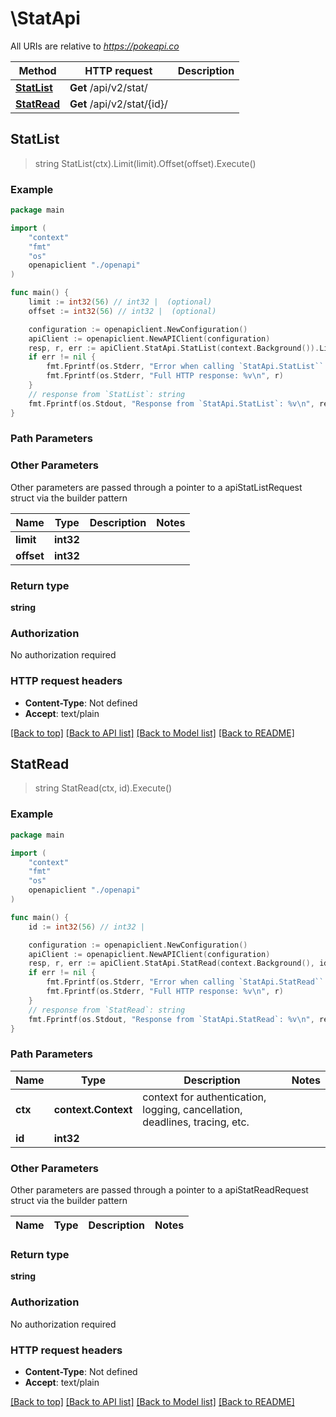 # \StatApi

All URIs are relative to *https://pokeapi.co*

Method | HTTP request | Description
------------- | ------------- | -------------
[**StatList**](StatApi.md#StatList) | **Get** /api/v2/stat/ | 
[**StatRead**](StatApi.md#StatRead) | **Get** /api/v2/stat/{id}/ | 



## StatList

> string StatList(ctx).Limit(limit).Offset(offset).Execute()



### Example

```go
package main

import (
    "context"
    "fmt"
    "os"
    openapiclient "./openapi"
)

func main() {
    limit := int32(56) // int32 |  (optional)
    offset := int32(56) // int32 |  (optional)

    configuration := openapiclient.NewConfiguration()
    apiClient := openapiclient.NewAPIClient(configuration)
    resp, r, err := apiClient.StatApi.StatList(context.Background()).Limit(limit).Offset(offset).Execute()
    if err != nil {
        fmt.Fprintf(os.Stderr, "Error when calling `StatApi.StatList``: %v\n", err)
        fmt.Fprintf(os.Stderr, "Full HTTP response: %v\n", r)
    }
    // response from `StatList`: string
    fmt.Fprintf(os.Stdout, "Response from `StatApi.StatList`: %v\n", resp)
}
```

### Path Parameters



### Other Parameters

Other parameters are passed through a pointer to a apiStatListRequest struct via the builder pattern


Name | Type | Description  | Notes
------------- | ------------- | ------------- | -------------
 **limit** | **int32** |  | 
 **offset** | **int32** |  | 

### Return type

**string**

### Authorization

No authorization required

### HTTP request headers

- **Content-Type**: Not defined
- **Accept**: text/plain

[[Back to top]](#) [[Back to API list]](../README.md#documentation-for-api-endpoints)
[[Back to Model list]](../README.md#documentation-for-models)
[[Back to README]](../README.md)


## StatRead

> string StatRead(ctx, id).Execute()



### Example

```go
package main

import (
    "context"
    "fmt"
    "os"
    openapiclient "./openapi"
)

func main() {
    id := int32(56) // int32 | 

    configuration := openapiclient.NewConfiguration()
    apiClient := openapiclient.NewAPIClient(configuration)
    resp, r, err := apiClient.StatApi.StatRead(context.Background(), id).Execute()
    if err != nil {
        fmt.Fprintf(os.Stderr, "Error when calling `StatApi.StatRead``: %v\n", err)
        fmt.Fprintf(os.Stderr, "Full HTTP response: %v\n", r)
    }
    // response from `StatRead`: string
    fmt.Fprintf(os.Stdout, "Response from `StatApi.StatRead`: %v\n", resp)
}
```

### Path Parameters


Name | Type | Description  | Notes
------------- | ------------- | ------------- | -------------
**ctx** | **context.Context** | context for authentication, logging, cancellation, deadlines, tracing, etc.
**id** | **int32** |  | 

### Other Parameters

Other parameters are passed through a pointer to a apiStatReadRequest struct via the builder pattern


Name | Type | Description  | Notes
------------- | ------------- | ------------- | -------------


### Return type

**string**

### Authorization

No authorization required

### HTTP request headers

- **Content-Type**: Not defined
- **Accept**: text/plain

[[Back to top]](#) [[Back to API list]](../README.md#documentation-for-api-endpoints)
[[Back to Model list]](../README.md#documentation-for-models)
[[Back to README]](../README.md)

